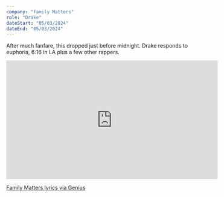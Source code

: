 ```yaml
---
company: "Family Matters"
role: "Drake"
dateStart: "05/03/2024"
dateEnd: "05/03/2024"
---
```


After much fanfare, this dropped just before midnight. Drake responds to euphoria, 6:16 in LA plus a few other rappers.

<iframe width="560" height="315" src="https://www.youtube.com/embed/ZkXG3ZrXlbc?si=emvJ68S1R7MEZRhO" title="YouTube video player" loading="lazy" frameborder="0" allow="accelerometer; autoplay; clipboard-write; encrypted-media; gyroscope; picture-in-picture; web-share" referrerpolicy="strict-origin-when-cross-origin" allowfullscreen></iframe>

[Family Matters lyrics via Genius](https://genius.com/Drake-family-matters-lyrics)